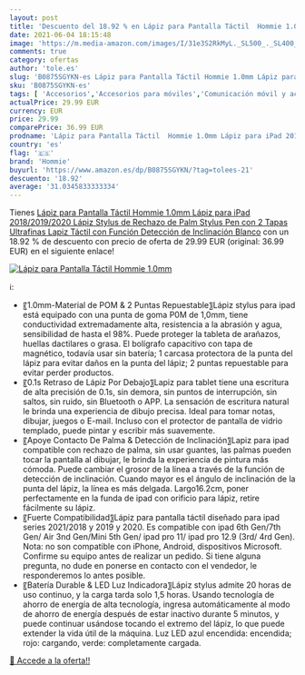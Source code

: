 ```yaml
---
layout: post
title: 'Descuento del 18.92 % en Lápiz para Pantalla Táctil  Hommie 1.0mm'
date: 2021-06-04 18:15:48
image: 'https://m.media-amazon.com/images/I/31e3S2RkMyL._SL500_._SL400_.jpg'
comments: true
category: ofertas
author: 'tole.es'
slug: 'B0875SGYKN-es Lápiz para Pantalla Táctil Hommie 1.0mm Lápiz para iPad...'
sku: 'B0875SGYKN-es'
tags: [ 'Accesorios','Accesorios para móviles','Comunicación móvil y accesorios','Electrónica','Informática','Lápices para tabletas gráficas','Punteros para móviles','Teclados, ratones y periféricos de entrada','hommie','ipad', ]
actualPrice: 29.99 EUR
currency: EUR
price: 29.99
comparePrice: 36.99 EUR
prodname: 'Lápiz para Pantalla Táctil  Hommie 1.0mm Lápiz para iPad 2018/2019/2020  Lápiz Stylus de Rechazo de Palm  Stylus Pen con 2 Tapas Ultrafinas Lapiz Táctil con Función Detección de Inclinación Blanco'
country: 'es'
flag: '🇪🇸'
brand: 'Hommie'
buyurl: 'https://www.amazon.es/dp/B0875SGYKN/?tag=tolees-21'
descuento: '18.92'
average: '31.0345833333334'
---
```


Tienes [Lápiz para Pantalla Táctil  Hommie 1.0mm Lápiz para iPad 2018/2019/2020  Lápiz Stylus de Rechazo de Palm  Stylus Pen con 2 Tapas Ultrafinas Lapiz Táctil con Función Detección de Inclinación Blanco](https://www.amazon.es/dp/B0875SGYKN/?tag=tolees-21) con un 18.92 % de descuento con precio de oferta de 29.99 EUR (original: 36.99 EUR) en el siguiente enlace!

[![Lápiz para Pantalla Táctil  Hommie 1.0mm](https://m.media-amazon.com/images/I/31e3S2RkMyL._SL500_._SL400_.jpg)](https://www.amazon.es/dp/B0875SGYKN/?tag=tolees-21)

ℹ️:

- 〖1.0mm-Material de POM & 2 Puntas Repuestable〗Lápiz stylus para ipad está equipado con una punta de goma P0M de 1,0mm, tiene conductividad extremadamente alta, resistencia a la abrasión y agua, sensibilidad de hasta el 98%. Puede proteger la tableta de arañazos, huellas dactilares o grasa. El bolígrafo capacitivo con tapa de magnético, todavía usar sin batería; 1 carcasa protectora de la punta del lápiz para evitar daños en la punta del lápiz; 2 puntas repuestable para evitar perder productos.
- 〖0.1s Retraso de Lápiz Por Debajo〗Lapiz para tablet tiene una escritura de alta precisión de 0.1s, sin demora, sin puntos de interrupción, sin saltos, sin ruido, sin Bluetooth o APP. La sensación de escritura natural le brinda una experiencia de dibujo precisa. Ideal para tomar notas, dibujar, juegos o E-mail. Incluso con el protector de pantalla de vidrio templado, puede pintar y escribir más suavemente.
- 〖Apoye Contacto De Palma & Detección de Inclinación〗Lapiz para ipad compatible con rechazo de palma, sin usar guantes, las palmas pueden tocar la pantalla al dibujar, le brinda la experiencia de pintura más cómoda. Puede cambiar el grosor de la línea a través de la función de detección de inclinación. Cuando mayor es el ángulo de inclinación de la punta del lápiz, la línea es más delgada. Largo16.2cm, poner perfectamente en la funda de ipad con orificio para lápiz, retire fácilmente su lápiz.
- 〖Fuerte Compatibilidad〗Lápiz para pantalla táctil diseñado para ipad series 2021/2018 y 2019 y 2020. Es compatible con ipad 6th Gen/7th Gen/ Air 3nd Gen/Mini 5th Gen/ ipad pro 11/ ipad pro 12.9 (3rd/ 4rd Gen). Nota: no son compatible con iPhone, Android, dispositivos Microsoft. Confirme su equipo antes de realizar un pedido. Si tiene alguna pregunta, no dude en ponerse en contacto con el vendedor, le responderemos lo antes posible.
- 〖Batería Durable & LED Luz Indicadora〗Lápiz stylus admite 20 horas de uso continuo, y la carga tarda solo 1,5 horas. Usando tecnología de ahorro de energía de alta tecnología, ingresa automáticamente al modo de ahorro de energía después de estar inactivo durante 5 minutos, y puede continuar usándose tocando el extremo del lápiz, lo que puede extender la vida útil de la máquina. Luz LED azul encendida: encendida; rojo: cargando, verde: completamente cargada.

[🛒 Accede a la oferta!!](https://www.amazon.es/dp/B0875SGYKN/?tag=tolees-21)
